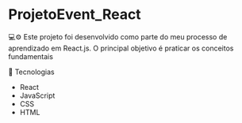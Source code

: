 # ProjetoEvent_React
💻⚙️
Este projeto foi desenvolvido como parte do meu processo de aprendizado em React.js. O principal objetivo é praticar os conceitos fundamentais 

🚀 Tecnologias

- React
- JavaScript
- CSS
- HTML



